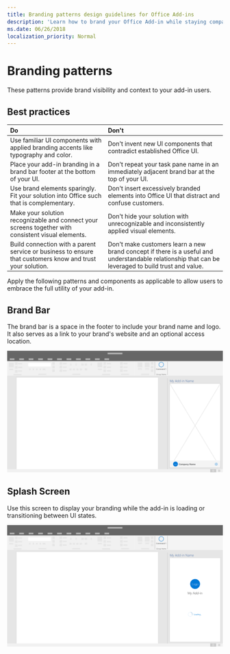 ```yaml
---
title: Branding patterns design guidelines for Office Add-ins
description: 'Learn how to brand your Office Add-in while staying compatible with the visual design of Office.'
ms.date: 06/26/2018
localization_priority: Normal
---
```


# Branding patterns

These patterns provide brand visibility and context to your add-in users.

## Best practices

|Do |Don't|
|:---- |:----|
| Use familiar UI components with applied branding accents like typography and color. | Don't invent new UI components that contradict established Office UI. |
| Place your add-in branding in a brand bar footer at the bottom of your UI. | Don't repeat your task pane name in an immediately adjacent brand bar at the top of your UI. |
| Use brand elements sparingly. Fit your solution into Office such that is complementary. | Don't insert excessively branded elements into Office UI that distract and confuse customers. |
| Make your solution recognizable and connect your screens together with consistent visual elements. | Don't hide your solution with unrecognizable and inconsistently applied visual elements. |
| Build connection with a parent service or business to ensure that customers know and trust your solution. | Don't make customers learn a new brand concept if there is a useful and understandable relationship that can be leveraged to build trust and value. |

Apply the following patterns and components as applicable to allow users to embrace the full utility of your add-in.

## Brand Bar

The brand bar is a space in the footer to include your brand name and logo. It also serves as a link to your brand's website and an optional access location.

![Brand bar displayed in an add-in task pane of an Office desktop application.](../images/add-in-brand-bar.png)

## Splash Screen

Use this screen to display your branding while the add-in is loading or transitioning between UI states.

![Brand splash screen displayed in an add-in task pane of an Office desktop application.](../images/add-in-splash-screen.png)
